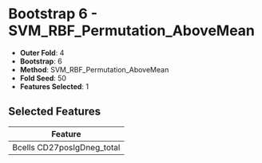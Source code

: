 # Bootstrap 6 - SVM_RBF_Permutation_AboveMean

- **Outer Fold**: 4
- **Bootstrap**: 6
- **Method**: SVM_RBF_Permutation_AboveMean
- **Fold Seed**: 50
- **Features Selected**: 1

## Selected Features

| Feature |
|---------|
| Bcells CD27posIgDneg_total |
